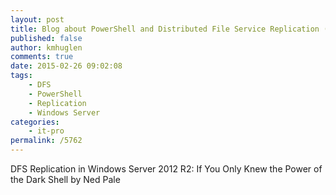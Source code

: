 ```yaml
---
layout: post
title: Blog about PowerShell and Distributed File Service Replication (DFS) in Windows Server 2012 R2
published: false
author: kmhuglen
comments: true
date: 2015-02-26 09:02:08
tags:
    - DFS
    - PowerShell
    - Replication
    - Windows Server
categories:
    - it-pro
permalink: /5762
---
```

DFS Replication in Windows Server 2012 R2: If You Only Knew the Power of the Dark Shell by Ned Pale